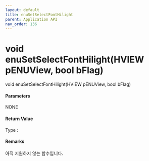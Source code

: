 ```yaml
---
layout: default
title: enuSetSelectFontHilight
parent: Application API
nav_order: 136
---
```

# void enuSetSelectFontHilight\(HVIEW pENUView, bool bFlag\)

void enuSetSelectFontHilight\(HVIEW pENUView, bool bFlag\)

#### Parameters

NONE

#### Return Value

Type :

#### Remarks

아직 지원하지 않는 함수입니다.



